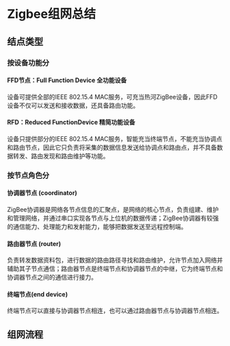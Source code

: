 # Zigbee组网总结

## 结点类型

### 按设备功能分

#### FFD节点：Full Function Device 全功能设备

设备可提供全部的IEEE 802.15.4 MAC服务，可充当热河ZigBee设备，因此FFD设备不仅可以发送和接收数据，还具备路由功能。

#### RFD：Reduced FunctionDevice 精简功能设备

设备只提供部分的IEEE 802.15.4 MAC服务，智能充当终端节点，不能充当协调点和路由节点，因此它只负责将采集的数据信息发送给协调点和路由点，并不具备数据转发、路由发现和路由维护等功能。

### 按节点角色分

#### 协调器节点 (coordinator)

ZigBee协调器是网络各节点信息的汇聚点，是网络的核心节点，负责组建、维护和管理网络，并通过串口实现各节点与上位机的数据传递；ZigBee协调器有较强的通信能力、处理能力和发射能力，能够把数据发送至远程控制端。

#### 路由器节点 (router)

负责转发数据资料包，进行数据的路由路径寻找和路由维护，允许节点加入网络并辅助其子节点通信；路由器节点是终端节点和协调器节点的中继，它为终端节点和协调器节点之间的通信进行接力。

#### 终端节点(end device)

终端节点可以直接与协调器节点相连，也可以通过路由器节点与协调器节点相连。

## 组网流程

